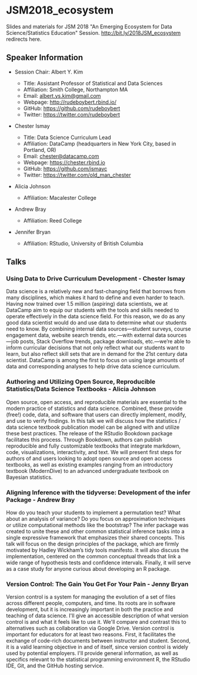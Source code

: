 # JSM2018_ecosystem
Slides and materials for JSM 2018 "An Emerging Ecosystem for Data Science/Statistics Education" Session. <http://bit.ly/2018JSM_ecosystem> redirects here.

## Speaker Information

* Session Chair: Albert Y. Kim
    + Title: Assistant Professor of Statistical and Data Sciences
    + Affiliation: Smith College, Northampton MA
    + Email: <albert.ys.kim@gmail.com>
    + Webpage: <http://rudeboybert.rbind.io/>
    + GitHub: <https://github.com/rudeboybert>
    + Twitter: <https://twitter.com/rudeboybert>
    
* Chester Ismay
    + Title: Data Science Curriculum Lead
    + Affiliation: DataCamp (headquarters in New York City, based in Portland, OR)
    + Email: <chester@datacamp.com>
    + Webpage: <https://chester.rbind.io>
    + GitHub: <https://github.com/ismayc>
    + Twitter: <https://twitter.com/old_man_chester>

* Alicia Johnson
    + Affiliation: Macalester College

* Andrew Bray
    + Affiliation: Reed College

* Jennifer Bryan
    + Affiliation: RStudio, University of British Columbia



## Talks

### Using Data to Drive Curriculum Development - Chester Ismay

Data science is a relatively new and fast-changing field that borrows from many disciplines, which makes it hard to define and even harder to teach. Having now trained over 1.5 million (aspiring) data scientists, we at DataCamp aim to equip our students with the tools and skills needed to operate effectively in the data science field. For this reason, we do as any good data scientist would do and use data to determine what our students need to know. By combining internal data sources—student surveys, course engagement data, website search trends, etc.—with external data sources—job posts, Stack Overflow trends, package downloads, etc.—we’re able to inform curricular decisions that not only reflect what our students want to learn, but also reflect skill sets that are in demand for the 21st century data scientist. DataCamp is among the first to focus on using large amounts of data and corresponding analyses to help drive data science curriculum.

### Authoring and Utilizing Open Source, Reproducible Statistics/Data Science Textbooks - Alicia Johnson

Open source, open access, and reproducible materials are essential to the modern practice of statistics and data science. Combined, these provide (free!) code, data, and software that users can directly implement, modify, and use to verify findings. In this talk we will discuss how the statistics / data science textbook publication model can be aligned with and utilize these best practices. The release of the RStudio Bookdown package facilitates this process. Through Bookdown, authors can publish reproducible and fully customizable textbooks that integrate markdown, code, visualizations, interactivity, and text. We will present first steps for authors of and users looking to adopt open source and open access textbooks, as well as existing examples ranging from an introductory textbook (ModernDive) to an advanced undergraduate textbook on Bayesian statistics.

### Aligning Inference with the tidyverse: Development of the infer Package - Andrew Bray

How do you teach your students to implement a permutation test? What about an analysis of variance? Do you focus on approximation techniques or utilize computational methods like the bootstrap? The infer package was created to unite these and other common statistical inference tasks into a single expressive framework that emphasizes their shared concepts. This talk will focus on the design principles of the package, which are firmly motivated by Hadley Wickham’s tidy tools manifesto. It will also discuss the implementation, centered on the common conceptual threads that link a wide range of hypothesis tests and confidence intervals. Finally, it will serve as a case study for anyone curious about developing an R package.

### Version Control: The Gain You Get For Your Pain - Jenny Bryan

Version control is a system for managing the evolution of a set of files across different people, computers, and time. Its roots are in software development, but it is increasingly important in both the practice and teaching of data science. I'll give an accessible description of what version control is and what it feels like to use it. We'll compare and contrast this to alternatives such as collaboration via Google Drive. Version control is important for educators for at least two reasons. First, it facilitates the exchange of code-rich documents between instructor and student. Second, it is a valid learning objective in and of itself, since version control is widely used by potential employers. I'll provide general information, as well as specifics relevant to the statistical programming environment R, the RStudio IDE, Git, and the GitHub hosting service.
